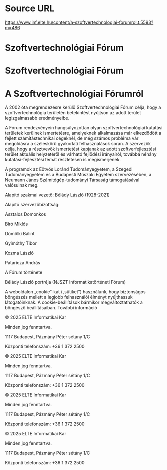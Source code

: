 # Source URL
https://www.inf.elte.hu/content/a-szoftvertechnologiai-forumrol.t.5593?m=486

# Szoftvertechnológiai Fórum
# Szoftvertechnológiai Fórum
# A Szoftvertechnológiai Fórumról
A 2002 óta megrendezésre kerülő Szoftvertechnológiai Fórum célja, hogy a szoftvertechnológia területén betekintést nyújtson az adott terület legizgalmasabb eredményeibe.

A Fórum rendezvényein hangsúlyozottan olyan szoftvertechnológiai kutatási területek kerülnek ismertetésre, amelyeknek alkalmazása már elkezdődött a fejlett számítástechnikai cégeknél, de még számos probléma vár megoldásra a széleskörű gyakorlati felhasználások során. A szervezők célja, hogy a résztvevők ismertetést kapjanak az adott szoftverfejlesztési terület aktuális helyzetéről és várható fejlődési irányairól, továbbá néhány kutatási-fejlesztési témát részletesen is megismerjenek.

A programok az Eötvös Loránd Tudományegyetem, a Szegedi Tudományegyetem és a Budapesti Műszaki Egyetem szervezésében, a Neumann János Számítógép-tudományi Társaság támogatásával valósulnak meg.

Alapító szakmai vezető: Bélády László (1928-2021)

Alapító szervezőbizottság:

Asztalos Domonkos

Bíró Miklós

Dömölki Bálint

Gyimóthy Tibor

Kozma László

Pataricza András

A Fórum története

Bélády László portréja (NJSZT Informatikatörténeti Fórum)

A weboldalon „cookie”-kat („sütiket”) használunk, hogy biztonságos böngészés mellett a legjobb felhasználói élményt nyújthassuk látogatóinknak. A cookie-beállítások bármikor megváltoztathatók a böngésző beállításaiban. További információ

© 2025 ELTE Informatikai Kar

Minden jog fenntartva.

1117 Budapest, Pázmány Péter sétány 1/C

Központi telefonszám: +36 1 372 2500

© 2025 ELTE Informatikai Kar

Minden jog fenntartva.

1117 Budapest, Pázmány Péter sétány 1/C

Központi telefonszám: +36 1 372 2500

© 2025 ELTE Informatikai Kar

Minden jog fenntartva.

1117 Budapest, Pázmány Péter sétány 1/C

Központi telefonszám: +36 1 372 2500

© 2025 ELTE Informatikai Kar

Minden jog fenntartva.

1117 Budapest, Pázmány Péter sétány 1/C

Központi telefonszám: +36 1 372 2500